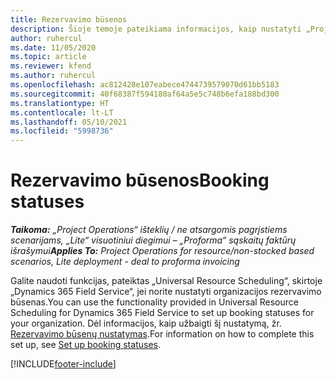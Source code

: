 ```yaml
---
title: Rezervavimo būsenos
description: Šioje temoje pateikiama informacijos, kaip nustatyti „Project Operations” rezervavimo būsenas, nuoroda.
author: ruhercul
ms.date: 11/05/2020
ms.topic: article
ms.reviewer: kfend
ms.author: ruhercul
ms.openlocfilehash: ac812428e107eabece4744739579070d61bb5183
ms.sourcegitcommit: 40f68387f594180af64a5e5c748b6efa188bd300
ms.translationtype: HT
ms.contentlocale: lt-LT
ms.lasthandoff: 05/10/2021
ms.locfileid: "5998736"
---
```

# <a name="booking-statuses"></a><span data-ttu-id="80470-103">Rezervavimo būsenos</span><span class="sxs-lookup"><span data-stu-id="80470-103">Booking statuses</span></span>

<span data-ttu-id="80470-104">_**Taikoma:** „Project Operations“ išteklių / ne atsargomis pagrįstiems scenarijams, „Lite“ visuotiniui diegimui – „Proforma“ sąskaitų faktūrų išrašymui_</span><span class="sxs-lookup"><span data-stu-id="80470-104">_**Applies To:** Project Operations for resource/non-stocked based scenarios, Lite deployment - deal to proforma invoicing_</span></span>

<span data-ttu-id="80470-105">Galite naudoti funkcijas, pateiktas „Universal Resource Scheduling“, skirtoje „Dynamics 365 Field Service“, jei norite nustatyti organizacijos rezervavimo būsenas.</span><span class="sxs-lookup"><span data-stu-id="80470-105">You can use the functionality provided in Universal Resource Scheduling for Dynamics 365 Field Service to set up booking statuses for your organization.</span></span> <span data-ttu-id="80470-106">Dėl informacijos, kaip užbaigti šį nustatymą, žr. [Rezervavimo būsenų nustatymas](/dynamics365/field-service/set-up-booking-statuses).</span><span class="sxs-lookup"><span data-stu-id="80470-106">For information on how to complete this set up, see [Set up booking statuses](/dynamics365/field-service/set-up-booking-statuses).</span></span>


[!INCLUDE[footer-include](../includes/footer-banner.md)]